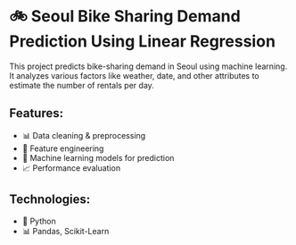 # 🚲 Seoul Bike Sharing Demand Prediction Using Linear Regression

This project predicts bike-sharing demand in Seoul using machine learning. It analyzes various factors like weather, date, and other attributes to estimate the number of rentals per day.

## Features:
- 📊 Data cleaning & preprocessing
- 🧰 Feature engineering
- 🤖 Machine learning models for prediction
- 📈 Performance evaluation

## Technologies:
- 🐍 Python  
- 📊 Pandas, Scikit-Learn

